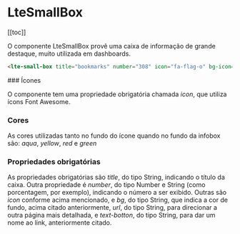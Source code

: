 # LteSmallBox

[[toc]]

O componente LteSmallBox provê uma caixa de informação de grande destaque, muito utilizada em dashboards.

```html
<lte-small-box title="bookmarks" number="308" icon="fa-flag-o" bg-icon="green" text-botton="More info" />
```
<lte-small-box title="bookmarks" number="308" icon="fa-flag-o" bg-icon="green"  text-botton="More info" />
### Ícones

O componente tem uma propriedade obrigatória chamada _icon_, que utiliza ícons Font Awesome.

### Cores

As cores utilizadas tanto no fundo do ícone quando no fundo da infobox são: _aqua_, _yellow_, _red_ e _green_

### Propriedades obrigatórias

As propriedades obrigatórias são _title_, do tipo String, indicando o título da caixa.
Outra propriedade é _number_, do tipo Number e String (como porcentagem, por exemplo), indicando o número a ser exibido. Outras são _icon_ conforme acima mencionado, e _bg_, do tipo String, que indica a cor de fundo, acima citado anteriormente, _url_, do tipo String, para direcionar a outra página mais detalhada, e _text-botton_, do tipo String, para dar um nome ao link, anteriormente citado.
